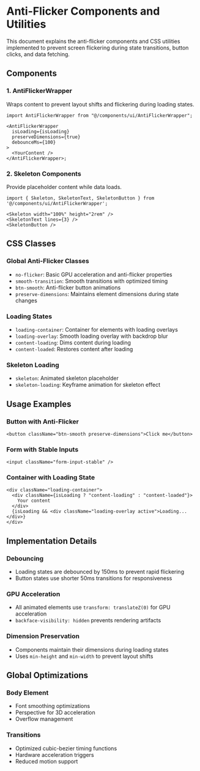 # Anti-Flicker Components and Utilities

This document explains the anti-flicker components and CSS utilities implemented to prevent screen flickering during state transitions, button clicks, and data fetching.

## Components

### 1. AntiFlickerWrapper

Wraps content to prevent layout shifts and flickering during loading states.

```tsx
import AntiFlickerWrapper from "@/components/ui/AntiFlickerWrapper";

<AntiFlickerWrapper
  isLoading={isLoading}
  preserveDimensions={true}
  debounceMs={100}
>
  <YourContent />
</AntiFlickerWrapper>;
```

### 2. Skeleton Components

Provide placeholder content while data loads.

```tsx
import { Skeleton, SkeletonText, SkeletonButton } from '@/components/ui/AntiFlickerWrapper';

<Skeleton width="100%" height="2rem" />
<SkeletonText lines={3} />
<SkeletonButton />
```

## CSS Classes

### Global Anti-Flicker Classes

- `no-flicker`: Basic GPU acceleration and anti-flicker properties
- `smooth-transition`: Smooth transitions with optimized timing
- `btn-smooth`: Anti-flicker button animations
- `preserve-dimensions`: Maintains element dimensions during state changes

### Loading States

- `loading-container`: Container for elements with loading overlays
- `loading-overlay`: Smooth loading overlay with backdrop blur
- `content-loading`: Dims content during loading
- `content-loaded`: Restores content after loading

### Skeleton Loading

- `skeleton`: Animated skeleton placeholder
- `skeleton-loading`: Keyframe animation for skeleton effect

## Usage Examples

### Button with Anti-Flicker

```tsx
<button className="btn-smooth preserve-dimensions">Click me</button>
```

### Form with Stable Inputs

```tsx
<input className="form-input-stable" />
```

### Container with Loading State

```tsx
<div className="loading-container">
  <div className={isLoading ? "content-loading" : "content-loaded"}>
    Your content
  </div>
  {isLoading && <div className="loading-overlay active">Loading...</div>}
</div>
```

## Implementation Details

### Debouncing

- Loading states are debounced by 150ms to prevent rapid flickering
- Button states use shorter 50ms transitions for responsiveness

### GPU Acceleration

- All animated elements use `transform: translateZ(0)` for GPU acceleration
- `backface-visibility: hidden` prevents rendering artifacts

### Dimension Preservation

- Components maintain their dimensions during loading states
- Uses `min-height` and `min-width` to prevent layout shifts

## Global Optimizations

### Body Element

- Font smoothing optimizations
- Perspective for 3D acceleration
- Overflow management

### Transitions

- Optimized cubic-bezier timing functions
- Hardware acceleration triggers
- Reduced motion support
